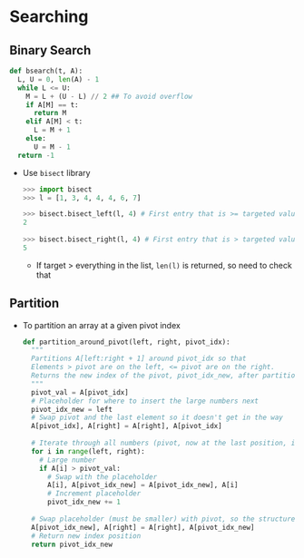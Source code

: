 # Searching

## Binary Search

```python
def bsearch(t, A):
  L, U = 0, len(A) - 1
  while L <= U:
    M = L + (U - L) // 2 ## To avoid overflow
    if A[M] == t:
      return M
    elif A[M] < t:
      L = M + 1
    else:
      U = M - 1
  return -1
```

- Use `bisect` library

  ```python
  >>> import bisect
  >>> l = [1, 3, 4, 4, 4, 6, 7]
  
  >>> bisect.bisect_left(l, 4) # First entry that is >= targeted value
  2
    
  >>> bisect.bisect_right(l, 4) # First entry that is > targeted value
  5
  ```

  - If target > everything in the list, `len(l)` is returned, so need to check that


## Partition

- To partition an array at a given pivot index

  ```python
  def partition_around_pivot(left, right, pivot_idx):
    """
    Partitions A[left:right + 1] around pivot_idx so that
    Elements > pivot are on the left, <= pivot are on the right.
    Returns the new index of the pivot, pivot_idx_new, after partitioning.
    """
    pivot_val = A[pivot_idx]
    # Placeholder for where to insert the large numbers next
    pivot_idx_new = left
    # Swap pivot and the last element so it doesn't get in the way
    A[pivot_idx], A[right] = A[right], A[pivot_idx]
    
    # Iterate through all numbers (pivot, now at the last position, is not included)
    for i in range(left, right):
      # Large number
      if A[i] > pivot_val:
        # Swap with the placeholder
        A[i], A[pivot_idx_new] = A[pivot_idx_new], A[i]
        # Increment placeholder
        pivot_idx_new += 1
        
    # Swap placeholder (must be smaller) with pivot, so the structure is restored
    A[pivot_idx_new], A[right] = A[right], A[pivot_idx_new]
    # Return new index position
    return pivot_idx_new
  ```

  

